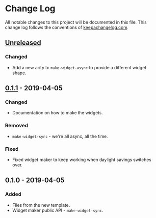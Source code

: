 # Change Log
All notable changes to this project will be documented in this file. This change log follows the conventions of [keepachangelog.com](http://keepachangelog.com/).

## [Unreleased]
### Changed
- Add a new arity to `make-widget-async` to provide a different widget shape.

## [0.1.1] - 2019-04-05
### Changed
- Documentation on how to make the widgets.

### Removed
- `make-widget-sync` - we're all async, all the time.

### Fixed
- Fixed widget maker to keep working when daylight savings switches over.

## 0.1.0 - 2019-04-05
### Added
- Files from the new template.
- Widget maker public API - `make-widget-sync`.

[Unreleased]: https://github.com/your-name/do-things-exercises/compare/0.1.1...HEAD
[0.1.1]: https://github.com/your-name/do-things-exercises/compare/0.1.0...0.1.1
